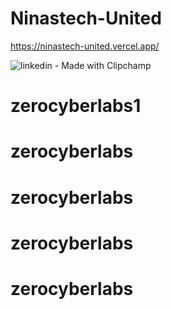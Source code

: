 
# Ninastech-United

https://ninastech-united.vercel.app/

![linkedin - Made with Clipchamp](https://github.com/NinasTech/Ninastech-United/assets/82294375/7644915e-a510-4cef-b43d-6c49e11e7fde)
# zerocyberlabs1
# zerocyberlabs
# zerocyberlabs
# zerocyberlabs
# zerocyberlabs

